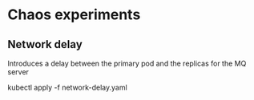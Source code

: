 # Chaos experiments

## Network delay
Introduces a delay between the primary pod and the replicas for the MQ server

kubectl apply -f network-delay.yaml
